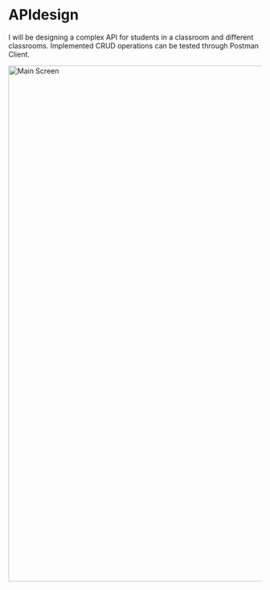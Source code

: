 # APIdesign
I will be designing a complex API for students in a classroom and different classrooms. Implemented CRUD operations can be tested through Postman Client.

<img width="1024" alt="Main Screen" src="https://user-images.githubusercontent.com/31994778/109419316-d698bf00-79dd-11eb-812a-dafaa2815c03.png">
